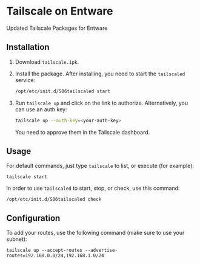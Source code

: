 # Tailscale on Entware

Updated Tailscale Packages for Entware

## Installation

1. Download `tailscale.ipk`.



2. Install the package. After installing, you need to start the `tailscaled` service:

    ```bash
    /opt/etc/init.d/S06tailscaled start
    ```

3. Run `tailscale up` and click on the link to authorize. Alternatively, you can use an auth key:

    ```bash
    tailscale up --auth-key=<your-auth-key>
    ```

    You need to approve them in the Tailscale dashboard.

## Usage

For default commands, just type `tailscale` to list, or execute (for example):


    tailscale start


In order to use `tailscaled` to start, stop, or check, use this command:


    /opt/etc/init.d/S06tailscaled check


## Configuration

To add your routes, use the following command (make sure to use your subnet):


    tailscale up --accept-routes --advertise-routes=192.168.0.0/24,192.168.1.0/24

